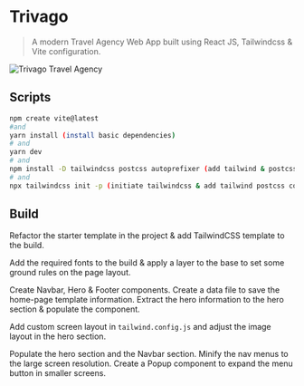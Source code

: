 # Trivago

> A modern Travel Agency Web App built using React JS, Tailwindcss & Vite configuration.

![Trivago Travel Agency](https://www.linkpicture.com/q/Screenshot-95_1.png)

## Scripts

```bash
npm create vite@latest
#and
yarn install (install basic dependencies)
# and
yarn dev
# and
npm install -D tailwindcss postcss autoprefixer (add tailwind & postcss to the project)
# and
npx tailwindcss init -p (initiate tailwindcss & add tailwind postcss configuration to the project.)
```

## Build

Refactor the starter template in the project & add TailwindCSS template to the build.

Add the required fonts to the build & apply a layer to the base to set some ground rules on the page layout.

Create Navbar, Hero & Footer components. Create a data file to save the home-page template information. Extract the hero information to the hero section & populate the component.

Add custom screen layout in `tailwind.config.js` and adjust the image layout in the hero section.

Populate the hero section and the Navbar section. Minify the nav menus to the large screen resolution. Create a Popup component to expand the menu button in smaller screens.
